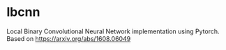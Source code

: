 # lbcnn
Local Binary Convolutional Neural Network implementation using Pytorch. Based on https://arxiv.org/abs/1608.06049
